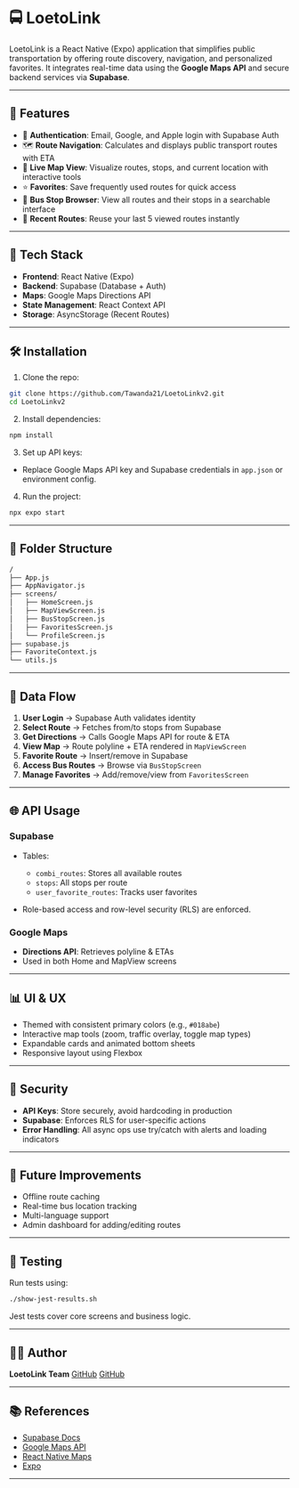 # 🚍 LoetoLink

LoetoLink is a React Native (Expo) application that simplifies public transportation by offering route discovery, navigation, and personalized favorites. It integrates real-time data using the **Google Maps API** and secure backend services via **Supabase**.

---

## 📱 Features

- 🔐 **Authentication**: Email, Google, and Apple login with Supabase Auth
- 🗺️ **Route Navigation**: Calculates and displays public transport routes with ETA
- 📍 **Live Map View**: Visualize routes, stops, and current location with interactive tools
- ⭐ **Favorites**: Save frequently used routes for quick access
- 🛑 **Bus Stop Browser**: View all routes and their stops in a searchable interface
- 🔁 **Recent Routes**: Reuse your last 5 viewed routes instantly

---

## 🧱 Tech Stack

- **Frontend**: React Native (Expo)
- **Backend**: Supabase (Database + Auth)
- **Maps**: Google Maps Directions API
- **State Management**: React Context API
- **Storage**: AsyncStorage (Recent Routes)

---

## 🛠️ Installation

1. Clone the repo:

```bash
git clone https://github.com/Tawanda21/LoetoLinkv2.git
cd LoetoLinkv2
````

2. Install dependencies:

```bash
npm install
```

3. Set up API keys:

* Replace Google Maps API key and Supabase credentials in `app.json` or environment config.

4. Run the project:

```bash
npx expo start
```

---

## 📁 Folder Structure

```bash
/
├── App.js
├── AppNavigator.js
├── screens/
│   ├── HomeScreen.js
│   ├── MapViewScreen.js
│   ├── BusStopScreen.js
│   ├── FavoritesScreen.js
│   └── ProfileScreen.js
├── supabase.js
├── FavoriteContext.js
└── utils.js
```

---

## 🚦 Data Flow

1. **User Login** → Supabase Auth validates identity
2. **Select Route** → Fetches from/to stops from Supabase
3. **Get Directions** → Calls Google Maps API for route & ETA
4. **View Map** → Route polyline + ETA rendered in `MapViewScreen`
5. **Favorite Route** → Insert/remove in Supabase
6. **Access Bus Routes** → Browse via `BusStopScreen`
7. **Manage Favorites** → Add/remove/view from `FavoritesScreen`

---

## 🌐 API Usage

### Supabase

* Tables:

  * `combi_routes`: Stores all available routes
  * `stops`: All stops per route
  * `user_favorite_routes`: Tracks user favorites
* Role-based access and row-level security (RLS) are enforced.

### Google Maps

* **Directions API**: Retrieves polyline & ETAs
* Used in both Home and MapView screens

---

## 📊 UI & UX

* Themed with consistent primary colors (e.g., `#018abe`)
* Interactive map tools (zoom, traffic overlay, toggle map types)
* Expandable cards and animated bottom sheets
* Responsive layout using Flexbox

---

## 🔐 Security

* **API Keys**: Store securely, avoid hardcoding in production
* **Supabase**: Enforces RLS for user-specific actions
* **Error Handling**: All async ops use try/catch with alerts and loading indicators

---

## 🔄 Future Improvements

* Offline route caching
* Real-time bus location tracking
* Multi-language support
* Admin dashboard for adding/editing routes

---

## 🧪 Testing

Run tests using:

```bash
./show-jest-results.sh
```

Jest tests cover core screens and business logic.

---

## 🙋‍♂️ Author

**LoetoLink Team**
[GitHub](https://github.com/Tawanda21)
[GitHub](https://github.com/Modise-Kgosi)

---

## 📚 References

* [Supabase Docs](https://supabase.com/docs)
* [Google Maps API](https://developers.google.com/maps/documentation/directions/overview)
* [React Native Maps](https://github.com/react-native-maps/react-native-maps)
* [Expo](https://docs.expo.dev/)

---
